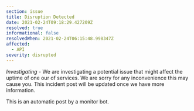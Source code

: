 ```yaml
---
section: issue
title: Disruption Detected
date: 2021-02-24T09:18:29.427209Z
resolved: true
informational: false
resolvedWhen: 2021-02-24T06:15:48.998347Z
affected:
  - API
severity: disrupted
---
```

*Investigating* - We are investigating a potential issue that might affect the uptime of one our of services. We are sorry for any inconvenience this may cause you. This incident post will be updated once we have more information.

This is an automatic post by a monitor bot.
        
